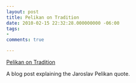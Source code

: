 ```yaml
---
layout: post
title: Pelikan on Tradition
date: 2010-02-15 22:32:28.000000000 -06:00
tags:
- 
comments: true

---
```

<p><a href="http://rlridenour.wordpress.com/2010/02/15/tradition-and-bad-tradition/">Pelikan on Tradition</a>
<div class="link_description">
<p>A blog post explaining the Jaroslav Pelikan quote.</p>
</div>
